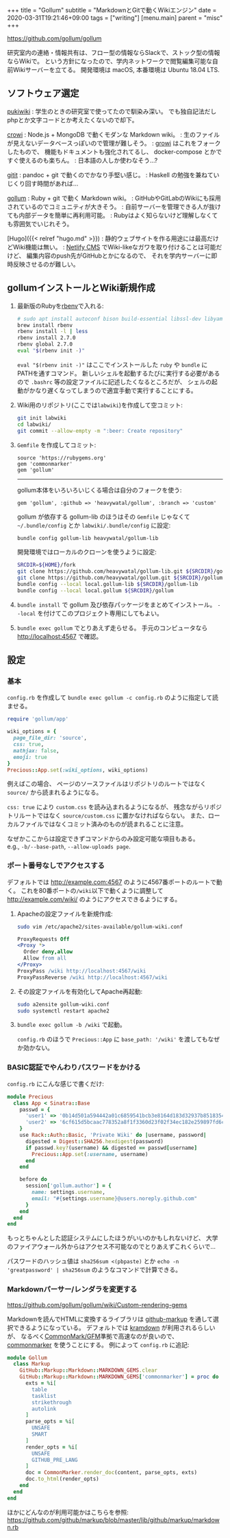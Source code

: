 +++
title = "Gollum"
subtitle = "MarkdownとGitで動くWikiエンジン"
date = 2020-03-31T19:21:46+09:00
tags = ["writing"]
[menu.main]
  parent = "misc"
+++

https://github.com/gollum/gollum

研究室内の連絡・情報共有は、フロー型の情報ならSlackで、ストック型の情報ならWikiで。
という方針になったので、学内ネットワークで閲覧編集可能な自前Wikiサーバーを立てる。
開発環境は macOS, 本番環境は Ubuntu 18.04 LTS.

## ソフトウェア選定

[pukiwiki](https://pukiwiki.osdn.jp/)
:   学生のときの研究室で使ってたので馴染み深い。
    でも独自記法だしphpとか文字コードとか考えたくないので却下。

[crowi](https://github.com/crowi/crowi/)
:   Node.js + MongoDB で動くモダンな Markdown wiki。
:   生のファイルが見えないデータベースっぽいので管理が難しそう。
:   [growi](https://growi.org/) はこれをフォークしたもので、
    機能もドキュメントも強化されてるし、
    docker-compose とかですぐ使えるのも楽ちん。
:   日本語の人しか使わなそう...?

[gitit](https://github.com/jgm/gitit)
:   pandoc + git で動くのでかなり手堅い感じ。
:   Haskell の勉強を兼ねていじくり回す時間があれば...

[gollum](https://github.com/gollum/gollum)
:   Ruby + git で動く Markdown wiki。
:   GitHubやGitLabのWikiにも採用されているのでコミュニティが大きそう。
:   自前サーバーを管理できる人が抜けても内部データを簡単に再利用可能。
:   Rubyはよく知らないけど理解しなくても雰囲気でいじれそう。

[Hugo]({{< relref "hugo.md" >}})
:   静的ウェブサイトを作る用途には最高だけどWiki機能は無い。
:   [Netlify CMS](https://www.netlifycms.org/)
    でWiki-likeなガワを取り付けることは可能だけど、
    編集内容のpush先がGitHubとかになるので、
    それを学内サーバーに即時反映させるのが難しい。


## gollumインストールとWiki新規作成

1.  最新版のRubyを[rbenv](https://github.com/rbenv/ruby-build/wiki)で入れる:

    ```sh
    # sudo apt install autoconf bison build-essential libssl-dev libyaml-dev libreadline-dev zlib1g-dev libncurses5-dev libffi-dev libgdbm6 libgdbm-dev
    brew install rbenv
    rbenv install -l | less
    rbenv install 2.7.0
    rbenv global 2.7.0
    eval "$(rbenv init -)"
    ```

    `eval "$(rbenv init -)"`
    はここでインストールした `ruby` や `bundle` にPATHを通すコマンド。
    新しいシェルを起動するたびに実行する必要があるので
    `.bashrc` 等の設定ファイルに記述したくなるところだが、
    シェルの起動がかなり遅くなってしまうので適宜手動で実行することにする。

1.  Wiki用のリポジトリ(ここでは`labwiki`)を作成して空コミット:

    ```sh
    git init labwiki
    cd labwiki/
    git commit --allow-empty -m ":beer: Create repository"
    ```

1.  `Gemfile` を作成してコミット:

    ```gemfile
    source 'https://rubygems.org'
    gem 'commonmarker'
    gem 'gollum'
    ```

    ---

    gollum本体をいろいろいじくる場合は自分のフォークを使う:

    ```gemfile
    gem 'gollum', :github => 'heavywatal/gollum', :branch => 'custom'
    ```

    gollum が依存する gollum-lib のほうはその `Gemfile` じゃなくて
    `~/.bundle/config` とか `labwiki/.bundle/config` に設定:

    ```sh
    bundle config gollum-lib heavywatal/gollum-lib
    ```

    開発環境ではローカルのクローンを使うように設定:

    ```sh
    SRCDIR=${HOME}/fork
    git clone https://github.com/heavywatal/gollum-lib.git ${SRCDIR}/gollum-lib
    git clone https://github.com/heavywatal/gollum.git ${SRCDIR}/gollum -b custom
    bundle config --local local.gollum-lib ${SRCDIR}/gollum-lib
    bundle config --local local.gollum ${SRCDIR}/gollum
    ```

1.  `bundle install` で gollum 及び依存パッケージをまとめてインストール。
    `--local` を付けてこのプロジェクト専用にしてもよい。

1.  `bundle exec gollum` でとりあえず走らせる。
    手元のコンピュータなら <http://localhost:4567> で確認。


## 設定

### 基本

`config.rb` を作成して
`bundle exec gollum -c config.rb`
のように指定して読ませる。

```ruby
require 'gollum/app'

wiki_options = {
  page_file_dir: 'source',
  css: true,
  mathjax: false,
  emoji: true
}
Precious::App.set(:wiki_options, wiki_options)
```

例えばこの場合、
ページのソースファイルはリポジトリのルートではなく `source/` から読まれるようになる。

`css: true` により `custom.css` を読み込まれるようになるが、
残念ながらリポジトリルートではなく `source/custom.css` に置かなければならない。
また、ローカルファイルではなくコミット済みのものが読まれることに注意。

なぜかここからは設定できずコマンドからのみ設定可能な項目もある。<br>
e.g., `-b/--base-path`, `--allow-uploads page`.


### ポート番号なしでアクセスする

デフォルトでは <http://example.com:4567> のように4567番ポートのルートで動く。
これを80番ポートの`/wiki`以下で動くように調整して
http://example.com/wiki/ のようにアクセスできるようにする。

1.  Apacheの設定ファイルを新規作成:

    ```sh
    sudo vim /etc/apache2/sites-available/gollum-wiki.conf
    ```

    ```apache
    ProxyRequests Off
    <Proxy *>
      Order deny,allow
      Allow from all
    </Proxy>
    ProxyPass /wiki http://localhost:4567/wiki
    ProxyPassReverse /wiki http://localhost:4567/wiki
    ```

1.  その設定ファイルを有効化してApache再起動:

    ```sh
    sudo a2ensite gollum-wiki.conf
    sudo systemctl restart apache2
    ```

1.  `bundle exec gollum -b /wiki` で起動。

    `config.rb` のほうで `Precious::App` に
    `base_path: '/wiki'` を渡してもなぜか効かない。


### BASIC認証でやんわりパスワードをかける

`config.rb` にこんな感じで書くだけ:

```ruby
module Precious
  class App < Sinatra::Base
    passwd = {
      'user1' => '0b14d501a594442a01c6859541bcb3e8164d183d32937b851835442f69d5c94e',
      'user2' => '6cf615d5bcaac778352a8f1f3360d23f02f34ec182e259897fd6ce485d7870d4'
    }
    use Rack::Auth::Basic, 'Private Wiki' do |username, password|
      digested = Digest::SHA256.hexdigest(password)
      if passwd.key?(username) && digested == passwd[username]
        Precious::App.set(:username, username)
      end
    end

    before do
      session['gollum.author'] = {
        name: settings.username,
        email: "#{settings.username}@users.noreply.github.com"
      }
    end
  end
end
```

もっとちゃんとした認証システムにしたほうがいいのかもしれないけど、
大学のファイアウォール外からはアクセス不可能なのでとりあえずこれくらいで...

パスワードのハッシュ値は
`sha256sum <(pbpaste)`
とか
`echo -n 'greatpassword' | sha256sum`
のようなコマンドで計算できる。


### Markdownパーサー/レンダラを変更する

https://github.com/gollum/gollum/wiki/Custom-rendering-gems

Markdownを読んでHTMLに変換するライブラリは
[github-markup](https://github.com/github/markup)
を通して選択できるようになっている。
デフォルトでは
[kramdown](https://kramdown.gettalong.org/)
が利用されるらしいが、
なるべく[CommonMark/GFM](https://github.github.com/gfm/)準拠で高速なのが良いので、
[commonmarker](https://github.com/gjtorikian/commonmarker)
を使うことにする。
例によって `config.rb` に追記:

```ruby
module Gollum
  class Markup
    GitHub::Markup::Markdown::MARKDOWN_GEMS.clear
    GitHub::Markup::Markdown::MARKDOWN_GEMS['commonmarker'] = proc do |content|
      exts = %i[
        table
        tasklist
        strikethrough
        autolink
      ]
      parse_opts = %i[
        UNSAFE
        SMART
      ]
      render_opts = %i[
        UNSAFE
        GITHUB_PRE_LANG
      ]
      doc = CommonMarker.render_doc(content, parse_opts, exts)
      doc.to_html(render_opts)
    end
  end
end
```

ほかにどんなのが利用可能かはこちらを参照:
https://github.com/github/markup/blob/master/lib/github/markup/markdown.rb
